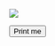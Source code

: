 <html>
<style>
@media print{
   .noprint{
       display:none;
   }
}
</style>

<p id="fname"></p>
<p id="lname"></p>
<p id="email"></p>
<p id="phone"></p>
<p id="mphone"></p>
<p id="street"></p>
<p id="streetnr"></p>
<p id="zip"></p>
<p id="city"></p>
<p id="country"></p>


<img src="https://api.qrserver.com/v1/create-qr-code/?data=https://driverdotcentric.com/download?p=3b8adecf-cce5-4002-8987-fd8136220228%26h=" id="qr-code"/>

<div class="noprint">
	<p id="qr_uuid"></p>
<button onclick="printF()">Print me</button>
</div>

</html>

<script language="JavaScript">
  function processParams(){
	var url_string = window.location.href
    var url = new URL(url_string);
    document.getElementById("fname").innerHTML =  'First Name: ' + url.searchParams.get("fname");
    document.getElementById("lname").innerHTML =  'Last Name: ' + url.searchParams.get("lname");
    document.getElementById("email").innerHTML =  'E-Mail Address: ' + url.searchParams.get("email");
    document.getElementById("phone").innerHTML =  'Phone Number: ' + url.searchParams.get("phone");
    document.getElementById("mphone").innerHTML =  'Mobile Phone Number: ' + url.searchParams.get("mphone");
    document.getElementById("street").innerHTML =  'Street: ' + url.searchParams.get("street");
    document.getElementById("streetnr").innerHTML =  'House Number: ' + url.searchParams.get("streetnr");
    document.getElementById("zip").innerHTML =  'Postal Code: ' + url.searchParams.get("zip");
    document.getElementById("city").innerHTML =  'City: ' + url.searchParams.get("city");
    document.getElementById("country").innerHTML =  'Country Name: ' + url.searchParams.get("country");
	document.getElementById("qr_uuid").innerHTML =  'QR UUID: ' + url.searchParams.get("qr_uuid");
	document.getElementById("qr-code").src = 'https://api.qrserver.com/v1/create-qr-code/?data=https://driverdotcentric.com/download?p=3b8adecf-cce5-4002-8987-fd8136220228%26h=' + url.searchParams.get("qr_uuid");
  }
  processParams();
  function printF(){
	window.print();
  }
</script>
